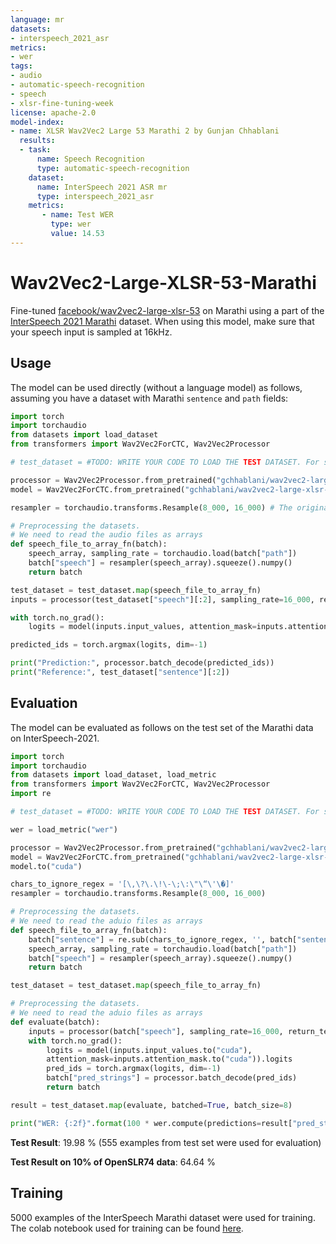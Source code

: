 ```yaml
---
language: mr
datasets:
- interspeech_2021_asr
metrics:
- wer
tags:
- audio
- automatic-speech-recognition
- speech
- xlsr-fine-tuning-week
license: apache-2.0
model-index:
- name: XLSR Wav2Vec2 Large 53 Marathi 2 by Gunjan Chhablani
  results:
  - task: 
      name: Speech Recognition
      type: automatic-speech-recognition
    dataset:
      name: InterSpeech 2021 ASR mr
      type: interspeech_2021_asr
    metrics:
       - name: Test WER
         type: wer
         value: 14.53
---
```


# Wav2Vec2-Large-XLSR-53-Marathi

Fine-tuned [facebook/wav2vec2-large-xlsr-53](https://huggingface.co/facebook/wav2vec2-large-xlsr-53) on Marathi using a part of the [InterSpeech 2021 Marathi](https://navana-tech.github.io/IS21SS-indicASRchallenge/data.html) dataset. When using this model, make sure that your speech input is sampled at 16kHz. 

## Usage

The model can be used directly (without a language model) as follows, assuming you have a dataset with Marathi `sentence` and `path` fields:

```python
import torch
import torchaudio
from datasets import load_dataset
from transformers import Wav2Vec2ForCTC, Wav2Vec2Processor

# test_dataset = #TODO: WRITE YOUR CODE TO LOAD THE TEST DATASET. For sample see the Colab link in Training Section.

processor = Wav2Vec2Processor.from_pretrained("gchhablani/wav2vec2-large-xlsr-mr-2")
model = Wav2Vec2ForCTC.from_pretrained("gchhablani/wav2vec2-large-xlsr-mr-2")

resampler = torchaudio.transforms.Resample(8_000, 16_000) # The original data was with 8,000 sampling rate. You can change it according to your input.

# Preprocessing the datasets.
# We need to read the audio files as arrays
def speech_file_to_array_fn(batch):
    speech_array, sampling_rate = torchaudio.load(batch["path"])
    batch["speech"] = resampler(speech_array).squeeze().numpy()
    return batch

test_dataset = test_dataset.map(speech_file_to_array_fn)
inputs = processor(test_dataset["speech"][:2], sampling_rate=16_000, return_tensors="pt", padding=True)

with torch.no_grad():
    logits = model(inputs.input_values, attention_mask=inputs.attention_mask).logits

predicted_ids = torch.argmax(logits, dim=-1)

print("Prediction:", processor.batch_decode(predicted_ids))
print("Reference:", test_dataset["sentence"][:2])
```


## Evaluation

The model can be evaluated as follows on the test set of the Marathi data on InterSpeech-2021.

```python
import torch
import torchaudio
from datasets import load_dataset, load_metric
from transformers import Wav2Vec2ForCTC, Wav2Vec2Processor
import re

# test_dataset = #TODO: WRITE YOUR CODE TO LOAD THE TEST DATASET. For sample see the Colab link in Training Section.

wer = load_metric("wer")

processor = Wav2Vec2Processor.from_pretrained("gchhablani/wav2vec2-large-xlsr-mr-2")
model = Wav2Vec2ForCTC.from_pretrained("gchhablani/wav2vec2-large-xlsr-mr-2")
model.to("cuda")

chars_to_ignore_regex = '[\,\?\.\!\-\;\:\"\“\'\�]'
resampler = torchaudio.transforms.Resample(8_000, 16_000)

# Preprocessing the datasets.
# We need to read the aduio files as arrays
def speech_file_to_array_fn(batch):
    batch["sentence"] = re.sub(chars_to_ignore_regex, '', batch["sentence"]).lower()
    speech_array, sampling_rate = torchaudio.load(batch["path"])
    batch["speech"] = resampler(speech_array).squeeze().numpy()
    return batch

test_dataset = test_dataset.map(speech_file_to_array_fn)

# Preprocessing the datasets.
# We need to read the aduio files as arrays
def evaluate(batch):
    inputs = processor(batch["speech"], sampling_rate=16_000, return_tensors="pt", padding=True)
    with torch.no_grad():
        logits = model(inputs.input_values.to("cuda"), 
        attention_mask=inputs.attention_mask.to("cuda")).logits
        pred_ids = torch.argmax(logits, dim=-1)
        batch["pred_strings"] = processor.batch_decode(pred_ids)
        return batch

result = test_dataset.map(evaluate, batched=True, batch_size=8)

print("WER: {:2f}".format(100 * wer.compute(predictions=result["pred_strings"], references=result["sentence"])))
```

**Test Result**: 19.98 %  (555 examples from test set were used for evaluation)

**Test Result on 10% of OpenSLR74 data**: 64.64 %

## Training

5000 examples of the InterSpeech Marathi dataset were used for training. 
The colab notebook used for training can be found [here](https://colab.research.google.com/drive/1sIwGOLJPQqhKm_wVZDkzRuoJqAEgArFr?usp=sharing). 
